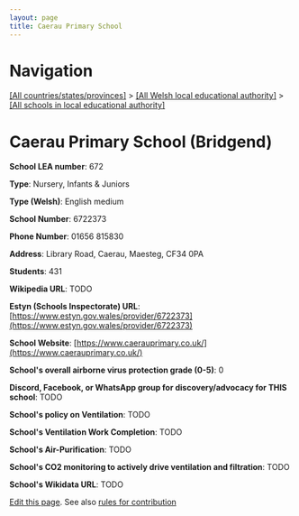 ```yaml
---
layout: page
title: Caerau Primary School
---
```

# Navigation

[[All countries/states/provinces]](../../..) > [[All Welsh local educational authority]](../..) > [[All schools in local educational authority]](..)

# Caerau Primary School (Bridgend)

**School LEA number**: 672

**Type**: Nursery, Infants & Juniors

**Type (Welsh)**: English medium

**School Number**: 6722373

**Phone Number**: 01656 815830

**Address**: Library Road, Caerau, Maesteg, CF34 0PA

**Students**: 431

**Wikipedia URL**: TODO

**Estyn (Schools Inspectorate) URL**: [https://www.estyn.gov.wales/provider/6722373](https://www.estyn.gov.wales/provider/6722373)

**School Website**: [https://www.caerauprimary.co.uk/](https://www.caerauprimary.co.uk/)

**School's overall airborne virus protection grade (0-5)**: 0

**Discord, Facebook, or WhatsApp group for discovery/advocacy for THIS school**: TODO

**School's policy on Ventilation**: TODO

**School's Ventilation Work Completion**: TODO

**School's Air-Purification**: TODO

**School's CO2 monitoring to actively drive ventilation and filtration**: TODO

**School's Wikidata URL**: TODO




[Edit this page](https://github.com/ventilate-schools/Wales/edit/prif/./Bridgend/Caerau_Primary_School.md). See also [rules for contribution](../../../contribution-rules/)